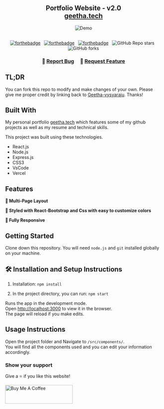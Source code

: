 <h2 align="center">
  Portfolio Website - v2.0<br/>
  <a href="https://geetha.vercel.app/" target="_blank">geetha.tech</a>
</h2>
<div align="center">
  <img alt="Demo" src="./Images/readme-img1.png" />
</div>

<br/>

<center>

[![forthebadge](https://forthebadge.com/images/badges/built-with-love.svg)](https://forthebadge.com) &nbsp;
[![forthebadge](https://forthebadge.com/images/badges/made-with-javascript.svg)](https://forthebadge.com) &nbsp;
[![forthebadge](https://forthebadge.com/images/badges/open-source.svg)](https://forthebadge.com) &nbsp;
![GitHub Repo stars](https://img.shields.io/github/stars/Geetha-vysyaraju/Portfolio?color=red&logo=github&style=for-the-badge) &nbsp;
![GitHub forks](https://img.shields.io/github/forks/Geetha-vysyaraju/Portfolio?color=red&logo=github&style=for-the-badge)

</center>

<h3 align="center">
    🔹
    <a href="https://github.com/Geetha-vysyaraju/Portfolio/issues">Report Bug</a> &nbsp; &nbsp;
    🔹
    <a href="https://github.com/Geetha-vysyaraju/Portfolio/issues">Request Feature</a>
</h3>

## TL;DR

You can fork this repo to modify and make changes of your own. Please give me proper credit by linking back to [Geetha-vysyaraju](https://github.com/Geetha-vysyaraju/Portfolio). Thanks!

## Built With

My personal portfolio <a href="https://geetha.vercel.app/" target="_blank">geetha.tech</a> which features some of my github projects as well as my resume and technical skills.<br/>

This project was built using these technologies.

- React.js
- Node.js
- Express.js
- CSS3
- VsCode
- Vercel

## Features

**📖 Multi-Page Layout**

**🎨 Styled with React-Bootstrap and Css with easy to customize colors**

**📱 Fully Responsive**

## Getting Started

Clone down this repository. You will need `node.js` and `git` installed globally on your machine.

## 🛠 Installation and Setup Instructions

1. Installation: `npm install`

2. In the project directory, you can run: `npm start`

Runs the app in the development mode.  
Open [http://localhost:3000](http://localhost:3000) to view it in the browser.  
The page will reload if you make edits.

## Usage Instructions

Open the project folder and Navigate to `/src/components/`. <br/>
You will find all the components used and you can edit your information accordingly.

### Show your support

Give a ⭐ if you like this website!

<a href="https://www.buymeacoffee.com/geetha" target="_blank"><img src="https://cdn.buymeacoffee.com/buttons/v2/default-violet.png" alt="Buy Me A Coffee" height= "60px" width= "217px" ></a>

